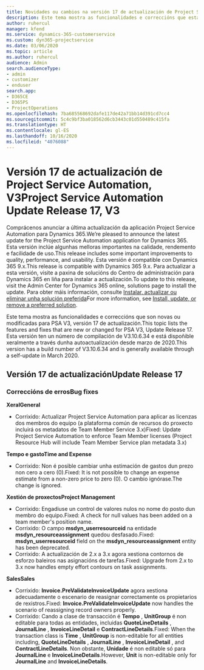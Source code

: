 ```yaml
---
title: Novidades ou cambios na versión 17 de actualización de Project Service Automation, V3
description: Este tema mostra as funcionalidades e correccións que están dispoñibles la versión 17 de actualización de Project Service Automation, V3.
author: ruhercul
manager: kfend
ms.service: dynamics-365-customerservice
ms.custom: dyn365-projectservice
ms.date: 03/06/2020
ms.topic: article
ms.author: ruhercul
audience: Admin
search.audienceType:
- admin
- customizer
- enduser
search.app:
- D365CE
- D365PS
- ProjectOperations
ms.openlocfilehash: 7ba685568692dafe117de42a71bb14d391cd7cc4
ms.sourcegitcommit: 5c4c9bf3ba018562d6cb3443c01d550489c415fa
ms.translationtype: HT
ms.contentlocale: gl-ES
ms.lasthandoff: 10/16/2020
ms.locfileid: "4076088"
---
```

# <a name="project-service-automation-update-release-17-v3"></a><span data-ttu-id="d1238-103">Versión 17 de actualización de Project Service Automation, V3</span><span class="sxs-lookup"><span data-stu-id="d1238-103">Project Service Automation Update Release 17, V3</span></span>

<span data-ttu-id="d1238-104">Comprácenos anunciar a última actualización da aplicación Project Service Automation para Dynamics 365.</span><span class="sxs-lookup"><span data-stu-id="d1238-104">We’re pleased to announce the latest update for the Project Service Automation application for Dynamics 365.</span></span> <span data-ttu-id="d1238-105">Esta versión inclúe algunhas melloras importantes na calidade, rendemento e facilidade de uso.</span><span class="sxs-lookup"><span data-stu-id="d1238-105">This release includes some important improvements to quality, performance, and usability.</span></span>  <span data-ttu-id="d1238-106">Esta versión é compatible con Dynamics 365 9.x.</span><span class="sxs-lookup"><span data-stu-id="d1238-106">This release is compatible with Dynamics 365 9.x.</span></span> <span data-ttu-id="d1238-107">Para actualizar a esta versión, visite a paxina de solucións do Centro de administración para Dynamics 365 en liña para instalar a actualización.</span><span class="sxs-lookup"><span data-stu-id="d1238-107">To update to this release, visit the Admin Center for Dynamics 365 online, solutions page to install the update.</span></span> <span data-ttu-id="d1238-108">Para obter máis información, consulte [Instalar, actualizar ou eliminar unha solución preferida](https://docs.microsoft.com/power-platform/admin/install-remove-preferred-solution)</span><span class="sxs-lookup"><span data-stu-id="d1238-108">For more information, see [Install, update, or remove a preferred solution](https://docs.microsoft.com/power-platform/admin/install-remove-preferred-solution).</span></span>

<span data-ttu-id="d1238-109">Este tema mostra as funcionalidades e correccións que son novas ou modificadas para PSA V3, versión 17 de actualización.</span><span class="sxs-lookup"><span data-stu-id="d1238-109">This topic lists the features and fixes that are new or changed for PSA V3, Update Release 17.</span></span> <span data-ttu-id="d1238-110">Esta versión ten un número de compilación de V3.10.6.34 e está dispoñible xeralmente a través dunha autoactualización desde marzo de 2020.</span><span class="sxs-lookup"><span data-stu-id="d1238-110">This version has a build number of V3.10.6.34 and is generally available through a self-update in March 2020.</span></span>


## <a name="update-release-17"></a><span data-ttu-id="d1238-111">Versión 17 de actualización</span><span class="sxs-lookup"><span data-stu-id="d1238-111">Update Release 17</span></span>

### <a name="bug-fixes"></a><span data-ttu-id="d1238-112">Correccións de erros</span><span class="sxs-lookup"><span data-stu-id="d1238-112">Bug fixes</span></span>

<span data-ttu-id="d1238-113">**Xeral**</span><span class="sxs-lookup"><span data-stu-id="d1238-113">**General**</span></span>

- <span data-ttu-id="d1238-114">Corrixido: Actualizar Project Service Automation para aplicar as licenzas dos membros do equipo (a plataforma común de recursos do proxecto incluirá os metadatos de Team Member Service 3.x)</span><span class="sxs-lookup"><span data-stu-id="d1238-114">Fixed: Update Project Service Automation to enforce Team Member licenses (Project Resource Hub will include Team Member Service plan metadata 3.x)</span></span>
 
<span data-ttu-id="d1238-115">**Tempo e gasto**</span><span class="sxs-lookup"><span data-stu-id="d1238-115">**Time and Expense**</span></span>

- <span data-ttu-id="d1238-116">Corrixido: Non é posible cambiar unha estimación de gastos dun prezo non cero a cero (0).</span><span class="sxs-lookup"><span data-stu-id="d1238-116">Fixed: It is not possible to change an expense estimate from a non-zero price to zero (0).</span></span> <span data-ttu-id="d1238-117">O cambio ignórase.</span><span class="sxs-lookup"><span data-stu-id="d1238-117">The change is ignored.</span></span>

<span data-ttu-id="d1238-118">**Xestión de proxectos**</span><span class="sxs-lookup"><span data-stu-id="d1238-118">**Project Management**</span></span>

- <span data-ttu-id="d1238-119">Corrixido: Engadiuse un control de valores nulos no nome do posto dun membro do equipo.</span><span class="sxs-lookup"><span data-stu-id="d1238-119">Fixed: A check for null values has been added on a team member's position name.</span></span>
- <span data-ttu-id="d1238-120">Corrixido: O campo **msdyn_userresourceid** na entidade **msdyn_resourceassignment** quedou desfasado.</span><span class="sxs-lookup"><span data-stu-id="d1238-120">Fixed: **msdyn_userresourceid** field on the **msdyn_resourceassignment** entity has been deprecated.</span></span>
- <span data-ttu-id="d1238-121">Corrixido: A actualización de 2.x a 3.x agora xestiona contornos de esforzo baleiros nas asignacións de tarefas.</span><span class="sxs-lookup"><span data-stu-id="d1238-121">Fixed: Upgrade from 2.x to 3.x now handles empty effort contours on task assignments.</span></span>

<span data-ttu-id="d1238-122">**Sales**</span><span class="sxs-lookup"><span data-stu-id="d1238-122">**Sales**</span></span>

- <span data-ttu-id="d1238-123">Corrixido: **Invoice.PreValidateInvoiceUpdate** agora xestiona adecuadamente o escenario de reasignar correctamente os propietarios de rexistros.</span><span class="sxs-lookup"><span data-stu-id="d1238-123">Fixed: **Invoice.PreValidateInvoiceUpdate** now handles the scenario of reassigning record owners properly.</span></span>
- <span data-ttu-id="d1238-124">Corrixido: Cando a clase de transacción é **Tempo** , **UnitGroup** é non editable para todas as entidades, incluidas **QuoteLineDetails** , **JournalLine** , **InvoiceLineDetail** e **ContractLineDetails**.</span><span class="sxs-lookup"><span data-stu-id="d1238-124">Fixed: When the transaction class is **Time** , **UnitGroup** is non-editable for all entities including, **QuoteLineDetails** , **JournalLine** , **InvoiceLineDetail** , and **ContractLineDetails**.</span></span> <span data-ttu-id="d1238-125">Non obstante, **Unidade** é non editable só para **JournalLine** e **InvoiceLineDetails**.</span><span class="sxs-lookup"><span data-stu-id="d1238-125">However, **Unit** is non-editable only for **JournalLine** and **InvoiceLineDetails**.</span></span>


